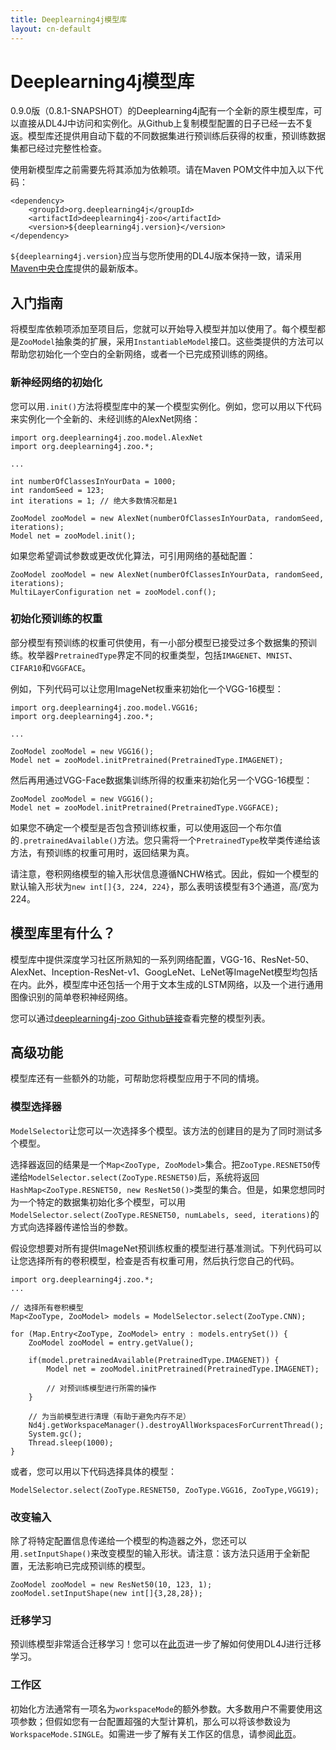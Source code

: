 ```yaml
---
title: Deeplearning4j模型库
layout: cn-default
---
```


# Deeplearning4j模型库

0.9.0版（0.8.1-SNAPSHOT）的Deeplearning4j配有一个全新的原生模型库，可以直接从DL4J中访问和实例化。从Github上复制模型配置的日子已经一去不复返。模型库还提供用自动下载的不同数据集进行预训练后获得的权重，预训练数据集都已经过完整性检查。 

使用新模型库之前需要先将其添加为依赖项。请在Maven POM文件中加入以下代码：

```
<dependency>
    <groupId>org.deeplearning4j</groupId>
    <artifactId>deeplearning4j-zoo</artifactId>
    <version>${deeplearning4j.version}</version>
</dependency>
```

`${deeplearning4j.version}`应当与您所使用的DL4J版本保持一致，请采用[Maven中央仓库](http://mvnrepository.com/artifact/org.deeplearning4j)提供的最新版本。



## 入门指南

将模型库依赖项添加至项目后，您就可以开始导入模型并加以使用了。每个模型都是`ZooModel`抽象类的扩展，采用`InstantiableModel`接口。这些类提供的方法可以帮助您初始化一个空白的全新网络，或者一个已完成预训练的网络。

### 新神经网络的初始化

您可以用`.init()`方法将模型库中的某一个模型实例化。例如，您可以用以下代码来实例化一个全新的、未经训练的AlexNet网络：

```
import org.deeplearning4j.zoo.model.AlexNet
import org.deeplearning4j.zoo.*;

...

int numberOfClassesInYourData = 1000;
int randomSeed = 123;
int iterations = 1; // 绝大多数情况都是1

ZooModel zooModel = new AlexNet(numberOfClassesInYourData, randomSeed, iterations);
Model net = zooModel.init();
```

如果您希望调试参数或更改优化算法，可引用网络的基础配置：

```
ZooModel zooModel = new AlexNet(numberOfClassesInYourData, randomSeed, iterations);
MultiLayerConfiguration net = zooModel.conf();
```

### 初始化预训练的权重

部分模型有预训练的权重可供使用，有一小部分模型已接受过多个数据集的预训练。枚举器`PretrainedType`界定不同的权重类型，包括`IMAGENET`、`MNIST`、`CIFAR10`和`VGGFACE`。

例如，下列代码可以让您用ImageNet权重来初始化一个VGG-16模型：

```
import org.deeplearning4j.zoo.model.VGG16;
import org.deeplearning4j.zoo.*;

...

ZooModel zooModel = new VGG16();
Model net = zooModel.initPretrained(PretrainedType.IMAGENET);
```

然后再用通过VGG-Face数据集训练所得的权重来初始化另一个VGG-16模型：

```
ZooModel zooModel = new VGG16();
Model net = zooModel.initPretrained(PretrainedType.VGGFACE);
```

如果您不确定一个模型是否包含预训练权重，可以使用返回一个布尔值的`.pretrainedAvailable()`方法。您只需将一个`PretrainedType`枚举类传递给该方法，有预训练的权重可用时，返回结果为真。

请注意，卷积网络模型的输入形状信息遵循NCHW格式。因此，假如一个模型的默认输入形状为`new int[]{3, 224, 224}`，那么表明该模型有3个通道，高/宽为224。



## 模型库里有什么？

模型库中提供深度学习社区所熟知的一系列网络配置，VGG-16、ResNet-50、AlexNet、Inception-ResNet-v1、GoogLeNet、LeNet等ImageNet模型均包括在内。此外，模型库中还包括一个用于文本生成的LSTM网络，以及一个进行通用图像识别的简单卷积神经网络。

您可以通过[deeplearning4j-zoo Github链接](https://github.com/deeplearning4j/deeplearning4j/tree/master/deeplearning4j-zoo/src/main/java/org/deeplearning4j/zoo/model)查看完整的模型列表。



## 高级功能

模型库还有一些额外的功能，可帮助您将模型应用于不同的情境。

### 模型选择器

`ModelSelector`让您可以一次选择多个模型。该方法的创建目的是为了同时测试多个模型。

选择器返回的结果是一个`Map<ZooType, ZooModel>`集合。把`ZooType.RESNET50`传递给`ModelSelector.select(ZooType.RESNET50)`后，系统将返回`HashMap<ZooType.RESNET50, new ResNet50()>`类型的集合。但是，如果您想同时为一个特定的数据集初始化多个模型，可以用`ModelSelector.select(ZooType.RESNET50, numLabels, seed, iterations)`的方式向选择器传递恰当的参数。

假设您想要对所有提供ImageNet预训练权重的模型进行基准测试。下列代码可以让您选择所有的卷积模型，检查是否有权重可用，然后执行您自己的代码。

```
import org.deeplearning4j.zoo.*;
...

// 选择所有卷积模型
Map<ZooType, ZooModel> models = ModelSelector.select(ZooType.CNN);

for (Map.Entry<ZooType, ZooModel> entry : models.entrySet()) {
    ZooModel zooModel = entry.getValue();

    if(model.pretrainedAvailable(PretrainedType.IMAGENET)) {
        Model net = zooModel.initPretrained(PretrainedType.IMAGENET);

        // 对预训练模型进行所需的操作
    }

    // 为当前模型进行清理（有助于避免内存不足）
    Nd4j.getWorkspaceManager().destroyAllWorkspacesForCurrentThread();
    System.gc();
    Thread.sleep(1000);
}
```

或者，您可以用以下代码选择具体的模型：

```
ModelSelector.select(ZooType.RESNET50, ZooType.VGG16, ZooType,VGG19);
```

### 改变输入

除了将特定配置信息传递给一个模型的构造器之外，您还可以用`.setInputShape()`来改变模型的输入形状。请注意：该方法只适用于全新配置，无法影响已完成预训练的模型。

```
ZooModel zooModel = new ResNet50(10, 123, 1);
zooModel.setInputShape(new int[]{3,28,28});
```

### 迁移学习

预训练模型非常适合迁移学习！您可以在[此页](https://deeplearning4j.org/transfer-learning)进一步了解如何使用DL4J进行迁移学习。

### 工作区

初始化方法通常有一项名为`workspaceMode`的额外参数。大多数用户不需要使用这项参数；但假如您有一台配置超强的大型计算机，那么可以将该参数设为`WorkspaceMode.SINGLE`。如需进一步了解有关工作区的信息，请参阅[此页](https://deeplearning4j.org/cn/workspaces)。
